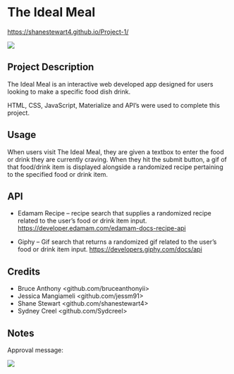 # The Ideal Meal

https://shanestewart4.github.io/Project-1/
<p>
<img src=”./assets/images/screenshot.png”>
 </p>

## Project Description

The Ideal Meal is an interactive web developed app designed for users looking to make a specific food dish drink.

HTML, CSS, JavaScript, Materialize and API’s were used to complete this project.

## Usage

When users visit The Ideal Meal, they are given a textbox to enter the food or drink they are currently craving. When they hit the submit button, a gif of that food/drink item is displayed alongside a randomized recipe pertaining to the specified food or drink item.

## API

* Edamam Recipe – recipe search that supplies a randomized recipe related to the user’s food or drink item input.
https://developer.edamam.com/edamam-docs-recipe-api

* Giphy – Gif search that returns a randomized gif related to the user’s food or drink item input.
https://developers.giphy.com/docs/api

## Credits

* Bruce Anthony <github.com/bruceanthonyii>
* Jessica Mangiameli <github.com/jessm91>
* Shane Stewart <github.com/shanestewart4>
* Sydney Creel <github.com/Sydcreel>

## Notes

Approval message:
<p>
<img src=”./assets/images/approval.png”>
 </p>
